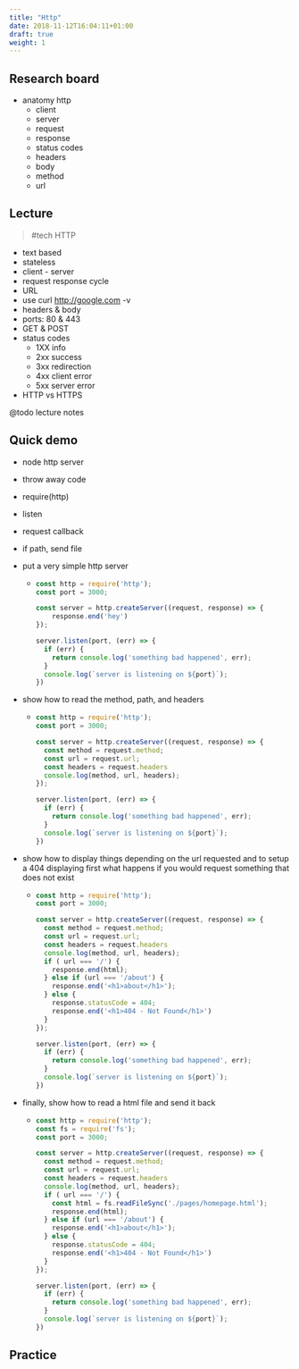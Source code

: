 ```yaml
---
title: "Http"
date: 2018-11-12T16:04:11+01:00
draft: true
weight: 1
---
```


## Research board

- anatomy http
  - client
  - server
  - request
  - response
  - status codes
  - headers
  - body
  - method
  - url

## Lecture
> #tech HTTP

- text based
- stateless
- client - server
- request response cycle
- URL
- use curl http://google.com -v
- headers & body
- ports: 80 & 443
- GET & POST
- status codes
  - 1XX info
  - 2xx success
  - 3xx redirection
  - 4xx client error
  - 5xx server error
- HTTP vs HTTPS



@todo lecture notes

## Quick demo 

- node http server
- throw away code
- require(http)
- listen
- request callback
- if path, send file

- put a very simple http server

  - ```javascript
    const http = require('http');
    const port = 3000;
    
    const server = http.createServer((request, response) => {
        response.end('hey')
    });
    
    server.listen(port, (err) => {
      if (err) {
        return console.log('something bad happened', err);
      }
      console.log(`server is listening on ${port}`);
    })
    ```

- show how to read the method, path, and headers

  - ```javascript
    const http = require('http');
    const port = 3000;
    
    const server = http.createServer((request, response) => {
      const method = request.method;
      const url = request.url;
      const headers = request.headers
      console.log(method, url, headers);
    });
    
    server.listen(port, (err) => {
      if (err) {
        return console.log('something bad happened', err);
      }
      console.log(`server is listening on ${port}`);
    })
    ```

- show how to display things depending on the url requested and to setup a 404 displaying first what happens if you would request something that does not exist

  - ```javascript
    const http = require('http');
    const port = 3000;
    
    const server = http.createServer((request, response) => {
      const method = request.method;
      const url = request.url;
      const headers = request.headers
      console.log(method, url, headers);
      if ( url === '/') {
        response.end(html);
      } else if (url === '/about') {
        response.end('<h1>about</h1>');
      } else {
        response.statusCode = 404;
        response.end('<h1>404 - Not Found</h1>')
      }
    });
    
    server.listen(port, (err) => {
      if (err) {
        return console.log('something bad happened', err);
      }
      console.log(`server is listening on ${port}`);
    })
    ```

- finally, show how to read a html file and send it back

  - ```javascript
    const http = require('http');
    const fs = require('fs');
    const port = 3000;
    
    const server = http.createServer((request, response) => {
      const method = request.method;
      const url = request.url;
      const headers = request.headers
      console.log(method, url, headers);
      if ( url === '/') {
        const html = fs.readFileSync('./pages/homepage.html');
        response.end(html);
      } else if (url === '/about') {
        response.end('<h1>about</h1>');
      } else {
        response.statusCode = 404;
        response.end('<h1>404 - Not Found</h1>')
      }
    });
    
    server.listen(port, (err) => {
      if (err) {
        return console.log('something bad happened', err);
      }
      console.log(`server is listening on ${port}`);
    })
    ```

## Practice